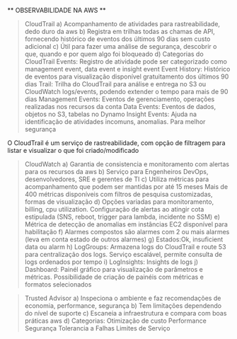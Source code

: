 ** OBSERVABILIDADE NA AWS **

> CloudTrail
a) Acompanhamento de atividades para rastreabilidade, dedo duro da aws
b) Registra em trilhas todas as chamas de API, fornecendo histórico de eventos dos últimos 90 dias sem custo adicional
c) Útil para fazer uma análise de segurança, descobrir o que, quando e por quem algo foi bloqueado
d) Categorias do CloudTrail
Events: Registro de atividade pode ser categorizado como management event, data event e insight event
Event History: Histórico de eventos para visualização disponível gratuitamento dos últimos 90 dias
Trail: Trilha do CloudTrail para análise e entrega no S3 ou CloudWatch logs/events, podendo extender o tempo para mais de 90 dias
Management Events: Eventos de gerenciamento, operações realizadas nos recursos da conta
Data Events: Eventos de dados, objetos no S3, tabelas no Dynamo
Insight Events: Ajuda na identificação de atividades incomuns, anomalias. Para melhor segurança

O CloudTrail é um serviço de rastreabilidade, com opção de filtragem para listar e visualizar o que foi criado/modificado

> CloudWatch
a) Garantia de consistencia e monitoramento com alertas para os recursos da aws
b) Serviço para Engenheiros DevOps, desenvolvedores, SRE e gerentes de TI
c) Utiliza métricas para acompanhamento que podem ser mantidas por até 15 meses
Mais de 400 métricas disponíveis com filtros de pesquisa customizadas, formas de visualização
d) Opções variadas para monitoramento, billing, cpu utilization. Configuração de alertas ao atingir cota estipulada (SNS, reboot, trigger para lambda, incidente no SSM)
e) Métrica de detecção de anomalias em instâncias EC2 disponível para habilitação
f) Alarmes compostos são alarmes com 2 ou mais alarmes (leva em conta estado de outros alarmes)
g) Estados:Ok, insuficient data ou alarm
h) LogGroups: Armazena logs do CloudTrail e route 53 para centralização dos logs. Serviço escalável, permite consulta de logs ordenados por tempo
i) LogInsights: Insights de logs
j) Dashboard: Painél gráfico para visualização de parâmetros e métricas. Possibilidade de criação de painéis com métricas e formatos selecionados

> Trusted Advisor
a) Inspeciona o ambiente e faz recomendações de economia, performance, segurança
b) Tem limitações dependendo do nível de suporte
c) Escaneia a infraestrutura e compara com boas práticas aws
d) Categorias:
Otimização de custo
Performance
Segurança
Tolerancia a Falhas
Limites de Serviço